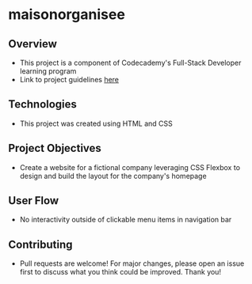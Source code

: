 # maisonorganisee
## Overview
* This project is a component of Codecademy's Full-Stack Developer learning program
* Link to project guidelines [here](https://www.codecademy.com/paths/full-stack-engineer-career-path/tracks/fscp-making-a-website-responsive/modules/fecp-challenge-project-company-home-page/projects/company-page-with-flexbox) 

## Technologies
* This project was created using HTML and CSS 

## Project Objectives
* Create a website for a fictional company leveraging CSS Flexbox to design and build the layout for the company's homepage

## User Flow
* No interactivity outside of clickable menu items in navigation bar

## Contributing
* Pull requests are welcome! For major changes, please open an issue first to discuss what you think could be improved. Thank you!
